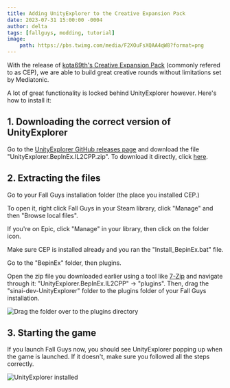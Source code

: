 ```yaml
---
title: Adding UnityExplorer to the Creative Expansion Pack
date: 2023-07-31 15:00:00 -0004
author: delta
tags: [fallguys, modding, tutorial]
image:
    path: https://pbs.twimg.com/media/F2XOuFsXQAA4qW8?format=png
---
```


With the release of [kota69th's Creative Expansion Pack](https://github.com/kota69th/CreativeExpansionPack)  (commonly refered to as CEP), we are able to build great creative rounds without limitations set by Mediatonic.

A lot of great functionality is locked behind UnityExplorer however. Here's how to install it:

## 1. Downloading the correct version of UnityExplorer

Go to the [UnityExplorer GitHub releases page](https://github.com/sinai-dev/UnityExplorer/releases/latest) and download the file "UnityExplorer.BepInEx.IL2CPP.zip". To download it directly, click [here](https://github.com/sinai-dev/UnityExplorer/releases/latest/download/UnityExplorer.BepInEx.IL2CPP.zip).

## 2. Extracting the files

Go to your Fall Guys installation folder (the place you installed CEP.)

To open it, right click Fall Guys in your Steam library, click "Manage" and then "Browse local files".

If you're on Epic, click "Manage" in your library, then click on the folder icon.

Make sure CEP is installed already and you ran the "Install_BepinEx.bat" file.

Go to the "BepinEx" folder, then plugins.

Open the zip file you downloaded earlier using a tool like [7-Zip](https://7-zip.org) and navigate through it: "UnityExplorer.BepInEx.IL2CPP" -> "plugins". Then, drag the "sinai-dev-UnityExplorer" folder to the plugins folder of your Fall Guys installation.

![Drag the folder over to the plugins directory](https://i.imgur.com/JJ53jjB.png)

## 3. Starting the game

If you launch Fall Guys now, you should see UnityExplorer popping up when the game is launched. If it doesn't, make sure you followed all the steps correctly.

![UnityExplorer installed](https://i.imgur.com/AHu8T6K.png)